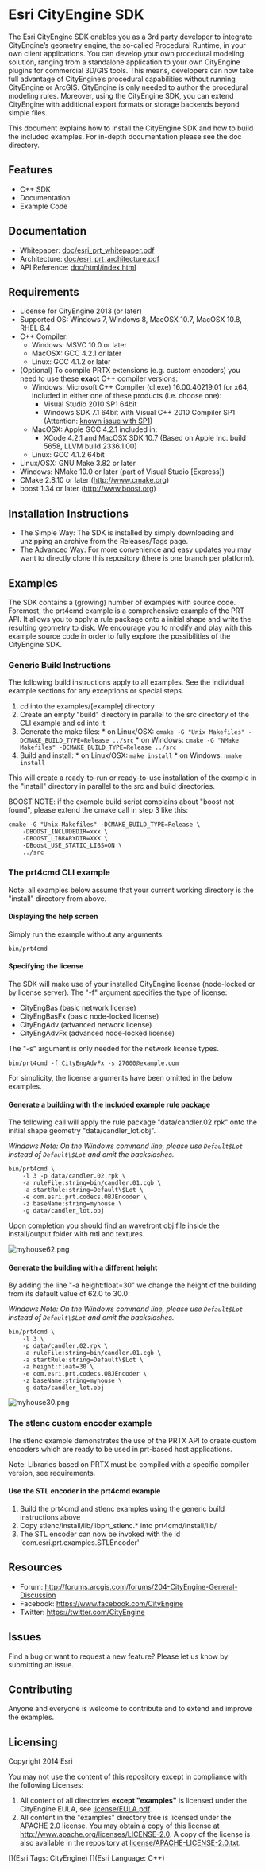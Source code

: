 # Esri CityEngine SDK

The Esri CityEngine SDK enables you as a 3rd party developer to integrate CityEngine’s geometry engine, the so-called Procedural Runtime, in your own client applications. You can develop your own procedural modeling solution, ranging from a standalone application to your own CityEngine plugins for commercial 3D/GIS tools. This means, developers can now take full advantage of CityEngine’s procedural capabilities without running CityEngine or ArcGIS. CityEngine is only needed to author the procedural modeling rules. Moreover, using the CityEngine SDK, you can extend CityEngine with additional export formats or storage backends beyond simple files.

This document explains how to install the CityEngine SDK and how to build the included examples. For in-depth documentation please see the doc directory.

## Features
* C++ SDK
* Documentation
* Example Code

## Documentation
* Whitepaper: [doc/esri_prt_whitepaper.pdf](doc/esri_prt_whitepaper.pdf)
* Architecture: [doc/esri_prt_architecture.pdf](doc/esri_prt_architecture.pdf)
* API Reference: [doc/html/index.html](doc/html/index.html)

## Requirements
* License for CityEngine 2013 (or later)
* Supported OS: Windows 7, Windows 8, MacOSX 10.7, MacOSX 10.8, RHEL 6.4
* C++ Compiler:
  * Windows: MSVC 10.0 or later
  * MacOSX: GCC 4.2.1 or later
  * Linux: GCC 4.1.2 or later
* (Optional) To compile PRTX extensions (e.g. custom encoders) you need to use these **exact** C++ compiler versions:
  * Windows: Microsoft C++ Compiler (cl.exe) 16.00.40219.01 for x64, included in either one of these products (i.e. choose one):
    * Visual Studio 2010 SP1 64bit
    * Windows SDK 7.1 64bit with Visual C++ 2010 Compiler SP1 (Attention: [known issue with SP1](https://connect.microsoft.com/VisualStudio/feedback/details/660584))
  * MacOSX: Apple GCC 4.2.1 included in:
    * XCode 4.2.1 and MacOSX SDK 10.7 (Based on Apple Inc. build 5658, LLVM build 2336.1.00)
  * Linux: GCC 4.1.2 64bit
* Linux/OSX: GNU Make 3.82 or later
* Windows: NMake 10.0 or later (part of Visual Studio [Express])
* CMake 2.8.10 or later (http://www.cmake.org)
* boost 1.34 or later (http://www.boost.org)

## Installation Instructions
* The Simple Way: The SDK is installed by simply downloading and unzipping an archive from the Releases/Tags page.
* The Advanced Way: For more convenience and easy updates you may want to directly clone this repository (there is one branch per platform).

## Examples
The SDK contains a (growing) number of examples with source code. Foremost, the prt4cmd example is a comprehensive example of the PRT API. It allows you to apply a rule package onto a initial shape and write the resulting geometry to disk. We encourage you to modify and play with this example source code in order to fully explore the possibilities of the CityEngine SDK.

### Generic Build Instructions
The following build instructions apply to all examples. See the individual example sections for any exceptions or special steps.
  1. cd into the examples/[example] directory
  2. Create an empty "build" directory in parallel to the src directory of the CLI example and cd into it
  3. Generate the make files:
    * on Linux/OSX: `cmake -G "Unix Makefiles" -DCMAKE_BUILD_TYPE=Release ../src`
    * on Windows: `cmake -G "NMake Makefiles" -DCMAKE_BUILD_TYPE=Release ../src`
  4. Build and install:
    * on Linux/OSX: `make install`
    * on Windows: `nmake install`

This will create a ready-to-run or ready-to-use installation of the example in the "install" directory in parallel to the src and build directories.

BOOST NOTE: if the example build script complains about "boost not found", please extend the cmake call in step 3 like this:
```
cmake -G "Unix Makefiles" -DCMAKE_BUILD_TYPE=Release \
	-DBOOST_INCLUDEDIR=xxx \
	-DBOOST_LIBRARYDIR=XXX \
	-DBoost_USE_STATIC_LIBS=ON \
	../src 
```

### The prt4cmd CLI example
Note: all examples below assume that your current working directory is the "install" directory from above.

#### Displaying the help screen
Simply run the example without any arguments:
```
bin/prt4cmd
```

#### Specifying the license
The SDK will make use of your installed CityEngine license (node-locked or by license server).
The "-f" argument specifies the type of license:
- CityEngBas (basic network license)
- CityEngBasFx (basic node-locked license)
- CityEngAdv (advanced network license)
- CityEngAdvFx (advanced node-locked license)

The "-s" argument is only needed for the network license types. 

```
bin/prt4cmd -f CityEngAdvFx -s 27000@example.com
```

For simplicity, the license arguments have been omitted in the below examples.


#### Generate a building with the included example rule package
The following call will apply the rule package "data/candler.02.rpk" onto the initial shape geometry "data/candler_lot.obj".

*Windows Note: On the Windows command line, please use `Default$Lot` instead of `Default\$Lot` and omit the backslashes.*
```
bin/prt4cmd \
	-l 3 -p data/candler.02.rpk \
	-a ruleFile:string=bin/candler.01.cgb \
	-a startRule:string=Default\$Lot \
	-e com.esri.prt.codecs.OBJEncoder \
	-z baseName:string=myhouse \
	-g data/candler_lot.obj
```
Upon completion you should find an wavefront obj file inside the install/output folder with mtl and textures.

![myhouse62.png](doc/images/myhouse62.png "Building with height=62.0")

#### Generate the building with a different height
By adding the line "-a height:float=30" we change the height of the building from its default value of 62.0 to 30.0:

*Windows Note: On the Windows command line, please use `Default$Lot` instead of `Default\$Lot` and omit the backslashes.*
```
bin/prt4cmd \
	-l 3 \
	-p data/candler.02.rpk \
	-a ruleFile:string=bin/candler.01.cgb \
	-a startRule:string=Default\$Lot \
	-a height:float=30 \
	-e com.esri.prt.codecs.OBJEncoder \
	-z baseName:string=myhouse \
	-g data/candler_lot.obj
```

![myhouse30.png](doc/images/myhouse30.png "Building with height=30.0")

### The stlenc custom encoder example
The stlenc example demonstrates the use of the PRTX API to create custom encoders which are ready to be used in prt-based host applications.

Note: Libraries based on PRTX must be compiled with a specific compiler version, see requirements.

#### Use the STL encoder in the prt4cmd example
  1. Build the prt4cmd and stlenc examples using the generic build instructions above
  2. Copy stlenc/install/lib/libprt_stlenc.*  into prt4cmd/install/lib/
  3. The STL encoder can now be invoked with the id 'com.esri.prt.examples.STLEncoder'

## Resources
* Forum: http://forums.arcgis.com/forums/204-CityEngine-General-Discussion
* Facebook: https://www.facebook.com/CityEngine
* Twitter: https://twitter.com/CityEngine

## Issues

Find a bug or want to request a new feature?  Please let us know by submitting an issue.

## Contributing

Anyone and everyone is welcome to contribute and to extend and improve the examples.

## Licensing

Copyright 2014 Esri

You may not use the content of this repository except in compliance with the following Licenses:
  1. All content of all directories **except "examples"** is licensed under the CityEngine EULA, see [license/EULA.pdf](license/EULA.pdf).
  2. All content in the "examples" directory tree is licensed under the APACHE 2.0 license. You may obtain a copy of this license at http://www.apache.org/licenses/LICENSE-2.0. A copy of the license is also available in the repository at [license/APACHE-LICENSE-2.0.txt](license/APACHE-LICENSE-2.0.txt).

[](Esri Tags: CityEngine)
[](Esri Language: C++)
